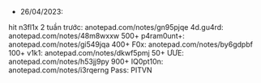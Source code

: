 * 26/04/2023:

hit n3fl1x 2 tuần trước: anotepad.com/notes/gn95pjqe
4d.gu4rd: anotepad.com/notes/48m8wxxw
500+ p4ram0unt+: anotepad.com/notes/gi549jqa
400+ F0x: anotepad.com/notes/by6gdpbf
100+ v1k1: anotepad.com/notes/dkwf5pmj
50+ ƯƯE: anotepad.com/notes/h53jj9py
900+ IQ0pt10n: anotepad.com/notes/i3rqerng
Pass: PITVN
